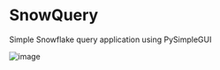 # SnowQuery
Simple Snowflake query application using PySimpleGUI

![image](https://user-images.githubusercontent.com/11447810/189760438-d0c8dbb9-70ca-4f09-af04-bb10b22ad28c.png)
